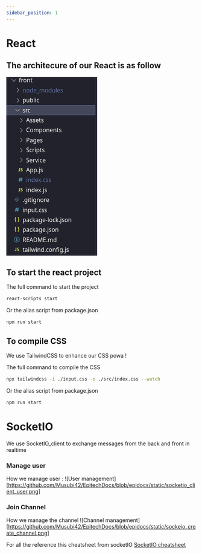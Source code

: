 ```yaml
---
sidebar_position: 1
---
```


# React

## The architecure of our React is as follow
![Front archi](https://github.com/Musubi42/EpitechDocs/blob/epidocs/static/Front_archi.png)

## To start the react project

The full command to start the project
```bash
react-scripts start
```

Or the alias script from package.json

```bash
npm run start
```

## To compile CSS

We use TailwindCSS to enhance our CSS powa !

The full command to compile the CSS
```bash
npx tailwindcss -i ./input.css -o ./src/index.css --watch
```

Or the alias script from package.json

```bash
npm run start
```

# SocketIO

We use SocketIO_client to exchange messages from the back and front in realtime

### Manage user

How we manage user :
![User management][https://github.com/Musubi42/EpitechDocs/blob/epidocs/static/socketio_client_user.png]

### Join Channel

How we manage the channel 
![Channel management][https://github.com/Musubi42/EpitechDocs/blob/epidocs/static/sockeio_create_channel.png]

For all the reference this cheatsheet from socketIO
[SocketIO cheatsheet](https://socket.io/docs/v3/emit-cheatsheet/)

